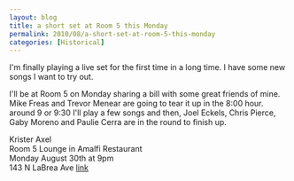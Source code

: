```yaml
---
layout: blog
title: a short set at Room 5 this Monday
permalink: 2010/08/a-short-set-at-room-5-this-monday
categories: [Historical]
---
```


<p>I'm finally playing a live set for the first time in a long time. I have some new songs I want to try out.</p>
<p>I'll be at Room 5 on Monday sharing a bill with some great friends of mine. Mike Freas and Trevor Menear are going to tear it up in the 8:00 hour. around 9 or 9:30 I'll play a few songs and then, Joel Eckels, Chris Pierce, Gaby Moreno and Paulie Cerra are in the round to finish up.</p>
<p>Krister Axel<br />
Room 5 Lounge in Amalfi Restaurant<br />
Monday August 30th at 9pm<br />
143 N LaBrea Ave <a href="http://maps.google.com/maps?f=q&amp;source=s_q&amp;hl=en&amp;geocode=&amp;q=143+N+La+Brea+Ave,+Los+Angeles,+CA+90036&amp;sll=34.074954,-118.344197&amp;sspn=0.011731,0.021479&amp;ie=UTF8&amp;hq=&amp;hnear=143+N+La+Brea+Ave,+Los+Angeles,+California+90036&amp;z=16" target="_blank">link</a></p>
